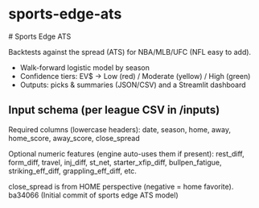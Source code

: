 
# sports-edge-ats

﻿# Sports Edge ATS

Backtests against the spread (ATS) for NBA/MLB/UFC (NFL easy to add).
- Walk-forward logistic model by season
- Confidence tiers: EV$ → Low (red) / Moderate (yellow) / High (green)
- Outputs: picks & summaries (JSON/CSV) and a Streamlit dashboard

## Input schema (per league CSV in /inputs)
Required columns (lowercase headers):
date, season, home, away, home_score, away_score, close_spread

Optional numeric features (engine auto-uses them if present):
rest_diff, form_diff, travel, inj_diff, st_net, starter_xfip_diff, bullpen_fatigue,
striking_eff_diff, grappling_eff_diff, etc.

close_spread is from HOME perspective (negative = home favorite).
ba34066 (Initial commit of sports edge ATS model)
